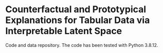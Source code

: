 # Counterfactual and Prototypical Explanations for Tabular Data via Interpretable Latent Space
Code and data repository. The code has been tested with Python 3.8.12.

